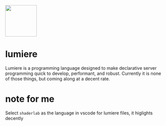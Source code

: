<img src="https://static.thenounproject.com/png/634962-200.png" height="100"/>

# lumiere
Lumiere is a programming language designed to make declarative server programming quick to develop, performant, and robust.
Currently it is none of those things, but coming along at a decent rate.

# note for me
Select `shaderlab` as the language in vscode for lumiere files, it higlights decently